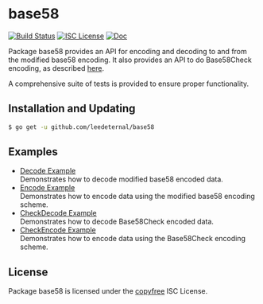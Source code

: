 base58
======

[![Build Status](https://github.com/leedeternal/base58/workflows/Build%20and%20Test/badge.svg)](https://github.com/leedeternal/base58/actions)
[![ISC License](https://img.shields.io/badge/license-ISC-blue.svg)](http://copyfree.org)
[![Doc](https://img.shields.io/badge/doc-reference-blue.svg)](https://pkg.go.dev/github.com/leedeternal/base58)

Package base58 provides an API for encoding and decoding to and from the
modified base58 encoding.  It also provides an API to do Base58Check encoding,
as described [here](https://en.bitcoin.it/wiki/Base58Check_encoding).

A comprehensive suite of tests is provided to ensure proper functionality.

## Installation and Updating

```bash
$ go get -u github.com/leedeternal/base58
```

## Examples

* [Decode Example](https://godoc.org/github.com/leedeternal/base58#example-Decode)  
  Demonstrates how to decode modified base58 encoded data.
* [Encode Example](https://godoc.org/github.com/leedeternal/base58#example-Encode)  
  Demonstrates how to encode data using the modified base58 encoding scheme.
* [CheckDecode Example](https://godoc.org/github.com/leedeternal/base58#example-CheckDecode)  
  Demonstrates how to decode Base58Check encoded data.
* [CheckEncode Example](https://godoc.org/github.com/leedeternal/base58#example-CheckEncode)  
  Demonstrates how to encode data using the Base58Check encoding scheme.

## License

Package base58 is licensed under the [copyfree](http://copyfree.org) ISC
License.
